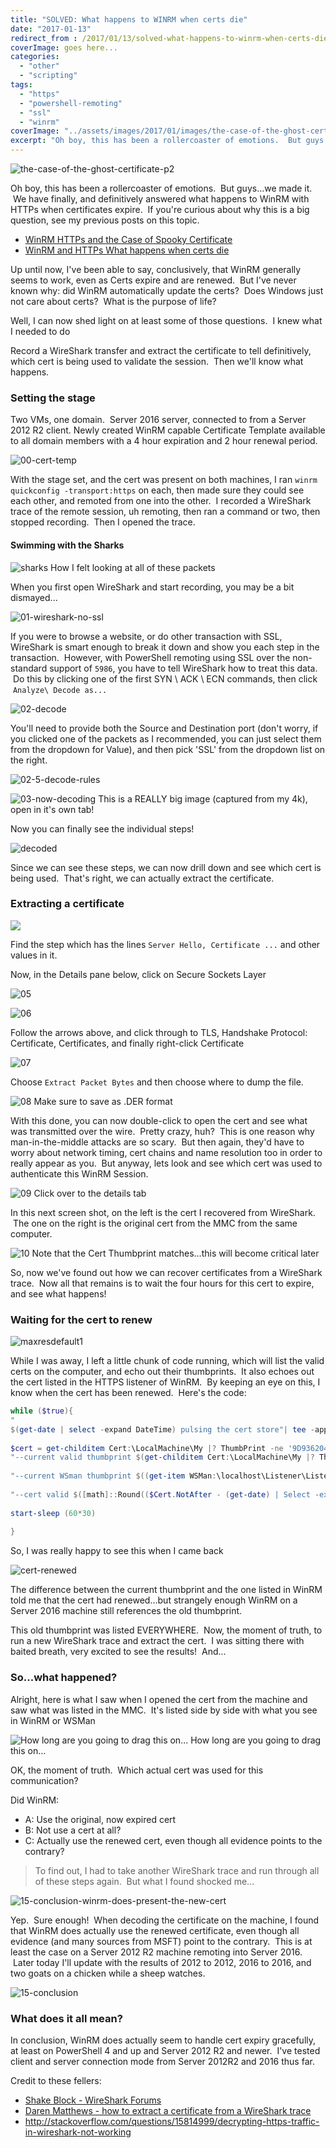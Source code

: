 ```yaml
---
title: "SOLVED: What happens to WINRM when certs die"
date: "2017-01-13"
redirect_from : /2017/01/13/solved-what-happens-to-winrm-when-certs-die
coverImage: goes here...
categories: 
  - "other"
  - "scripting"
tags: 
  - "https"
  - "powershell-remoting"
  - "ssl"
  - "winrm"
coverImage: "../assets/images/2017/01/images/the-case-of-the-ghost-certificate-p2.png"
excerpt: "Oh boy, this has been a rollercoaster of emotions.  But guys...we made it.  We have finally, and definitively answered what happens to WinRM with HTTPs when certificates expire.  If you're curious about why this is a big question, see my previous posts on this topic."
---
```


![the-case-of-the-ghost-certificate-p2](../assets/images/2017/01/images/the-case-of-the-ghost-certificate-p2.png)

Oh boy, this has been a rollercoaster of emotions.  But guys...we made it.  We have finally, and definitively answered what happens to WinRM with HTTPs when certificates expire.  If you're curious about why this is a big question, see my previous posts on this topic.

- [WinRM HTTPs and the Case of Spooky Certificate](http://foxdeploy.com/2016/09/16/winrm-https-and-the-case-of-ghost-certificate/)
- [WinRM and HTTPs What happens when certs die](http://foxdeploy.com/2016/09/13/winrm-and-https-what-happens-when-certs-die/)

Up until now, I've been able to say, conclusively, that WinRM generally seems to work, even as Certs expire and are renewed.  But I've never known why: did WinRM automatically update the certs?  Does Windows just not care about certs?  What is the purpose of life?

Well, I can now shed light on at least some of those questions.  I knew what I needed to do

Record a WireShark transfer and extract the certificate to tell definitively, which cert is being used to validate the session.  Then we'll know what happens.

### Setting the stage

Two VMs, one domain.  Server 2016 server, connected to from a Server 2012 R2 client. Newly created WinRM capable Certificate Template available to all domain members with a 4 hour expiration and 2 hour renewal period.

![00-cert-temp](../assets/images/2017/01/images/00-cert-temp.png)

With the stage set, and the cert was present on both machines, I ran `winrm quickconfig -transport:https` on each, then made sure they could see each other, and remoted from one into the other.  I recorded a WireShark trace of the remote session, uh remoting, then ran a command or two, then stopped recording.  Then I opened the trace.

#### Swimming with the Sharks

![sharks](../assets/images/2017/01/images/sharks.gif) How I felt looking at all of these packets

When you first open WireShark and start recording, you may be a bit dismayed...

![01-wireshark-no-ssl](../assets/images/2017/01/images/01-wireshark-no-ssl.png)

If you were to browse a website, or do other transaction with SSL, WireShark is smart enough to break it down and show you each step in the transaction.  However, with PowerShell remoting using SSL over the non-standard support of `5986`, you have to tell WireShark how to treat this data.  Do this by clicking one of the first SYN \\ ACK \\ ECN commands, then click  `Analyze\ Decode as...`

![02-decode](../assets/images/2017/01/images/02-decode.png)

You'll need to provide both the Source and Destination port (don't worry, if you clicked one of the packets as I recommended, you can just select them from the dropdown for Value), and then pick 'SSL' from the dropdown list on the right.

![02-5-decode-rules](../assets/images/2017/01/images/02-5-decode-rules.png)

![03-now-decoding](../assets/images/2017/01/images/03-now-decoding.png) This is a REALLY big image (captured from my 4k), open in it's own tab!

Now you can finally see the individual steps!

![decoded](../assets/images/2017/01/images/decoded.png)

Since we can see these steps, we can now drill down and see which cert is being used.  That's right, we can actually extract the certificate.

### Extracting a certificate

![](../assets/images/2017/01/images/04-breaking-it-down.png)

Find the step which has the lines `Server Hello, Certificate ...` and other values in it.

Now, in the Details pane below, click on Secure Sockets Layer

![05](../assets/images/2017/01/images/05-finding-cert-1.png)

![06](../assets/images/2017/01/images/06-finding-cert-2.png)

Follow the arrows above, and click through to TLS, Handshake Protocol: Certificate, Certificates, and finally right-click Certificate

![07](../assets/images/2017/01/images/07-finding-cert-3.png)

Choose `Extract Packet Bytes` and then choose where to dump the file.

![08](../assets/images/2017/01/images/08-finding-cert-4.png) Make sure to save as .DER format

With this done, you can now double-click to open the cert and see what was transmitted over the wire.  Pretty crazy, huh?  This is one reason why man-in-the-middle attacks are so scary.  But then again, they'd have to worry about network timing, cert chains and name resolution too in order to really appear as you.  But anyway, lets look and see which cert was used to authenticate this WinRM Session.

![09](../assets/images/2017/01/images/09-click-details.png) Click over to the details tab

In this next screen shot, on the left is the cert I recovered from WireShark.  The one on the right is the original cert from the MMC from the same computer.

![10](../assets/images/2017/01/images/10-finding-cert-5.png) Note that the Cert Thumbprint matches...this will become critical later

So, now we've found out how we can recover certificates from a WireShark trace.  Now all that remains is to wait the four hours for this cert to expire, and see what happens!

### Waiting for the cert to renew

![maxresdefault1](../assets/images/2017/01/images/maxresdefault1.jpg)

While I was away, I left a little chunk of code running, which will list the valid certs on the computer, and echo out their thumbprints.  It also echoes out the cert listed in the HTTPS listener of WinRM.  By keeping an eye on this, I know when the cert has been renewed.  Here's the code:

```powershell
while ($true){
"
$(get-date | select -expand DateTime) pulsing the cert store"| tee -append C:\temp\Winrm.log ;
 
$cert = get-childitem Cert:\LocalMachine\My |? ThumbPrint -ne '9D9362043DF0027552B1B41F6F68D208F8433152' | ? ThumbPrint -ne 'FEFFA38303FA0A3748683196E350D97F869AD690' | ? ThumbPrint -ne 'A878CC677E87D5FDC852A82ECD6AFDDD6EDC3C5C'| ? ThumbPrint -ne '315E6950EB9B8DD7BCBD8263BACBDB6B35F820DF' |  ? ThumbPrint -ne '232E14112D50209B2575451D63A3F7CA80AFC6EE'
"--current valid thumbprint $(get-childitem Cert:\LocalMachine\My |? ThumbPrint -ne '9D9362043DF0027552B1B41F6F68D208F8433152' | ? ThumbPrint -ne 'FEFFA38303FA0A3748683196E350D97F869AD690' | ? ThumbPrint -ne 'A878CC677E87D5FDC852A82ECD6AFDDD6EDC3C5C'| ? ThumbPrint -ne '315E6950EB9B8DD7BCBD8263BACBDB6B35F820DF' |  ? ThumbPrint -ne '232E14112D50209B2575451D63A3F7CA80AFC6EE' |select -ExpandProperty ThumbPrint)"| tee -append C:\temp\Winrm.log ;
 
"--current WSman thumbprint $((get-item WSMan:\localhost\Listener\Listener_1305953032\CertificateThumbprint | select -expand Value) -replace ' ')" | tee -append C:\temp\Winrm.log ;
 
"--cert valid $([math]::Round(($Cert.NotAfter - (get-date) | Select -expand TotalMinutes),2)) minutes, for pausing for 30 mins"
 
start-sleep (60*30)
 
}


```

So, I was really happy to see this when I came back

![cert-renewed](../assets/images/2017/01/images/cert-renewed.png)

The difference between the current thumbprint and the one listed in WinRM told me that the cert had renewed...but strangely enough WinRM on a Server 2016 machine still references the old thumbprint.

This old thumbprint was listed EVERYWHERE.  Now, the moment of truth, to run a new WireShark trace and extract the cert.  I was sitting there with baited breath, very excited to see the results!  And...

### So...what happened?

Alright, here is what I saw when I opened the cert from the machine and saw what was listed in the MMC.  It's listed side by side with what you see in WinRM or WSMan

![How long are you going to drag this on...](../assets/images/2017/01/images/conclustion-1.png) How long are you going to drag this on...

OK, the moment of truth.  Which actual cert was used for this communication?

Did WinRM:

- A: Use the original, now expired cert
- B: Not use a cert at all?
- C: Actually use the renewed cert, even though all evidence points to the contrary?

> To find out, I had to take another WireShark trace and run through all of these steps again.  But what I found shocked me...

![15-conclusion-winrm-does-present-the-new-cert](../assets/images/2017/01/images/15-conclusion-winrm-does-present-the-new-cert.png)

Yep.  Sure enough!  When decoding the certificate on the machine, I found that WinRM does actually use the renewed certificate, even though all evidence (and many sources from MSFT) point to the contrary.  This is at least the case on a Server 2012 R2 machine remoting into Server 2016.  Later today I'll update with the results of 2012 to 2012, 2016 to 2016, and two goats on a chicken while a sheep watches.

![15-conclusion](../assets/images/2017/01/images/15-conclusion.png)

### What does it all mean?

In conclusion, WinRM does actually seem to handle cert expiry gracefully, at least on PowerShell 4 and up and Server 2012 R2 and newer.  I've tested client and server connection mode from Server 2012R2 and 2016 thus far.

Credit to these fellers:

- [Shake Block - WireShark Forums](https://www.wireshark.org/lists/wireshark-users/201003/msg00080.html)
- [Daren Matthews - how to extract a certificate from a WireShark trace](http://mccltd.net/blog/?p=2036)
- http://stackoverflow.com/questions/15814999/decrypting-https-traffic-in-wireshark-not-working
